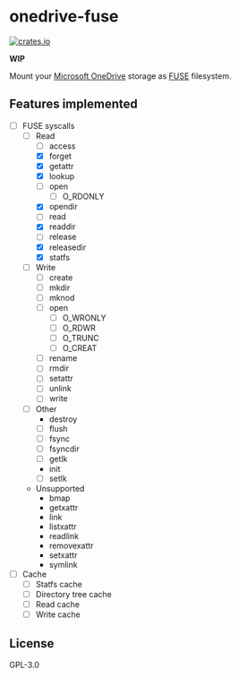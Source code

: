 # onedrive-fuse

[![crates.io](https://img.shields.io/crates/v/onedrive-fuse.svg)](https://crates.io/crates/onedrive-fuse)

**WIP**

Mount your [Microsoft OneDrive][onedrive] storage as [FUSE] filesystem.

[onedrive]: https://products.office.com/en-us/onedrive/online-cloud-storage
[FUSE]: https://github.com/libfuse/libfuse

## Features implemented

- [ ] FUSE syscalls
  - [ ] Read
    - [ ] access
    - [x] forget
    - [x] getattr
    - [x] lookup
    - [ ] open
      - [ ] O_RDONLY
    - [x] opendir
    - [ ] read
    - [x] readdir
    - [ ] release
    - [x] releasedir
    - [x] statfs
  - [ ] Write
    - [ ] create
    - [ ] mkdir
    - [ ] mknod
    - [ ] open
      - [ ] O_WRONLY
      - [ ] O_RDWR
      - [ ] O_TRUNC
      - [ ] O_CREAT
    - [ ] rename
    - [ ] rmdir
    - [ ] setattr
    - [ ] unlink
    - [ ] write
  - [ ] Other
    - destroy
    - [ ] flush
    - [ ] fsync
    - [ ] fsyncdir
    - [ ] getlk
    - init
    - [ ] setlk
  - Unsupported
    - bmap
    - getxattr
    - link
    - listxattr
    - readlink
    - removexattr
    - setxattr
    - symlink
- [ ] Cache
  - [ ] Statfs cache
  - [ ] Directory tree cache
  - [ ] Read cache
  - [ ] Write cache

## License

GPL-3.0
